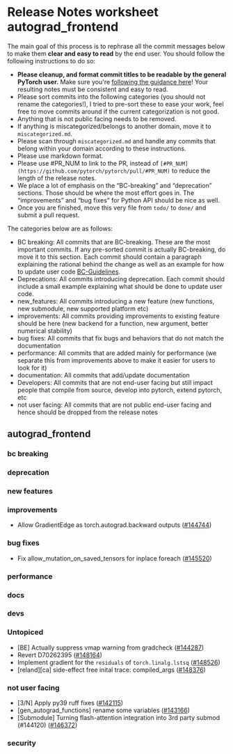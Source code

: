 
# Release Notes worksheet autograd_frontend

The main goal of this process is to rephrase all the commit messages below to make them **clear and easy to read** by the end user. You should follow the following instructions to do so:

* **Please cleanup, and format commit titles to be readable by the general PyTorch user.** Make sure you're [following the guidance here](https://docs.google.com/document/d/14OmgGBr1w6gl1VO47GGGdwrIaUNr92DFhQbY_NEk8mQ/edit)! Your resulting notes must be consistent and easy to read.
* Please sort commits into the following categories (you should not rename the categories!), I tried to pre-sort these to ease your work, feel free to move commits around if the current categorization is not good.
* Anything that is not public facing needs to be removed.
* If anything is miscategorized/belongs to another domain, move it to `miscategorized.md`.
* Please scan through `miscategorized.md` and handle any commits that belong within your domain according to these instructions.
* Please use markdown format.
* Please use #PR_NUM to link to the PR, instead of `[#PR_NUM](https://github.com/pytorch/pytorch/pull/#PR_NUM)` to reduce the length of the release notes.
* We place a lot of emphasis on the “BC-breaking” and “deprecation” sections. Those should be where the most effort goes in. The “improvements” and “bug fixes” for Python API should be nice as well.
* Once you are finished, move this very file from `todo/` to `done/` and submit a pull request.

The categories below are as follows:

* BC breaking: All commits that are BC-breaking. These are the most important commits. If any pre-sorted commit is actually BC-breaking, do move it to this section. Each commit should contain a paragraph explaining the rational behind the change as well as an example for how to update user code [BC-Guidelines](https://docs.google.com/document/d/14OmgGBr1w6gl1VO47GGGdwrIaUNr92DFhQbY_NEk8mQ/edit#heading=h.a9htwgvvec1m).
* Deprecations: All commits introducing deprecation. Each commit should include a small example explaining what should be done to update user code.
* new_features: All commits introducing a new feature (new functions, new submodule, new supported platform etc)
* improvements: All commits providing improvements to existing feature should be here (new backend for a function, new argument, better numerical stability)
* bug fixes: All commits that fix bugs and behaviors that do not match the documentation
* performance: All commits that are added mainly for performance (we separate this from improvements above to make it easier for users to look for it)
* documentation: All commits that add/update documentation
* Developers: All commits that are not end-user facing but still impact people that compile from source, develop into pytorch, extend pytorch, etc
* not user facing: All commits that are not public end-user facing and hence should be dropped from the release notes

## autograd_frontend
### bc breaking
### deprecation
### new features
### improvements
- Allow GradientEdge as torch.autograd.backward outputs ([#144744](https://github.com/pytorch/pytorch/pull/144744))
### bug fixes
- Fix allow_mutation_on_saved_tensors for inplace foreach ([#145520](https://github.com/pytorch/pytorch/pull/145520))
### performance
### docs
### devs
### Untopiced
- [BE] Actually suppress vmap warning from gradcheck ([#144287](https://github.com/pytorch/pytorch/pull/144287))
- Revert D70262395 ([#148164](https://github.com/pytorch/pytorch/pull/148164))
- Implement gradient for the `residuals` of `torch.linalg.lstsq` ([#148526](https://github.com/pytorch/pytorch/pull/148526))
- [reland][ca] side-effect free inital trace: compiled_args ([#148376](https://github.com/pytorch/pytorch/pull/148376))
### not user facing
- [3/N] Apply py39 ruff fixes ([#142115](https://github.com/pytorch/pytorch/pull/142115))
- [gen_autograd_functions] rename some variables ([#143166](https://github.com/pytorch/pytorch/pull/143166))
- [Submodule] Turning flash-attention integration into 3rd party submod (#144120) ([#146372](https://github.com/pytorch/pytorch/pull/146372))
### security
